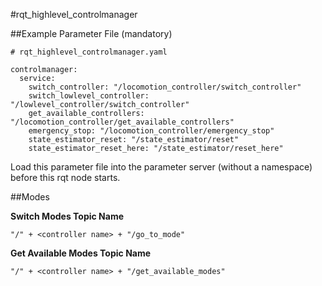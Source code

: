 #rqt_highlevel_controlmanager

##Example Parameter File (mandatory)

```
# rqt_highlevel_controlmanager.yaml

controlmanager:
  service:
    switch_controller: "/locomotion_controller/switch_controller"
    switch_lowlevel_controller: "/lowlevel_controller/switch_controller"
    get_available_controllers: "/locomotion_controller/get_available_controllers"
    emergency_stop: "/locomotion_controller/emergency_stop"
    state_estimator_reset: "/state_estimator/reset"
    state_estimator_reset_here: "/state_estimator/reset_here"
```

Load this parameter file into the parameter server (without a namespace) before 
this rqt node starts.

##Modes

**Switch Modes Topic Name**

`"/" + <controller name> + "/go_to_mode"`

**Get Available Modes Topic Name**

`"/" + <controller name> + "/get_available_modes"`

